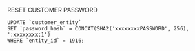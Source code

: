 RESET CUSTOMER PASSWORD
```
UPDATE `customer_entity`
SET `password_hash` = CONCAT(SHA2('xxxxxxxxPASSWORD', 256), ':xxxxxxxx:1')
WHERE `entity_id` = 1916;
```
